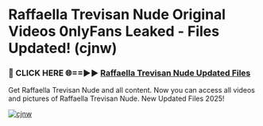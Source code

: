 # Raffaella Trevisan Nude Original Videos 0nlyFans Leaked - Files Updated! (cjnw)

<h3>🔴 CLICK HERE 🌐==►► <a href="https://tinyurl.com/yrmya6cz" rel="nofollow">Raffaella Trevisan Nude Updated Files</a></h3>

Get Raffaella Trevisan Nude and all content. Now you can access all videos and pictures of Raffaella Trevisan Nude. New Updated Files 2025!

[![cjnw](https://i.imgur.com/FMdXYCs.gif)](https://tinyurl.com/yrmya6cz)
